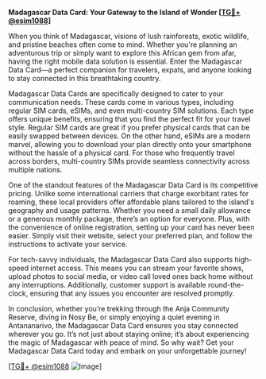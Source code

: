 **Madagascar Data Card: Your Gateway to the Island of Wonder [[TG💪+ @esim1088](https://t.me/s/esim1088)]**

When you think of Madagascar, visions of lush rainforests, exotic wildlife, and pristine beaches often come to mind. Whether you're planning an adventurous trip or simply want to explore this African gem from afar, having the right mobile data solution is essential. Enter the Madagascar Data Card—a perfect companion for travelers, expats, and anyone looking to stay connected in this breathtaking country.

Madagascar Data Cards are specifically designed to cater to your communication needs. These cards come in various types, including regular SIM cards, eSIMs, and even multi-country SIM solutions. Each type offers unique benefits, ensuring that you find the perfect fit for your travel style. Regular SIM cards are great if you prefer physical cards that can be easily swapped between devices. On the other hand, eSIMs are a modern marvel, allowing you to download your plan directly onto your smartphone without the hassle of a physical card. For those who frequently travel across borders, multi-country SIMs provide seamless connectivity across multiple nations.

One of the standout features of the Madagascar Data Card is its competitive pricing. Unlike some international carriers that charge exorbitant rates for roaming, these local providers offer affordable plans tailored to the island's geography and usage patterns. Whether you need a small daily allowance or a generous monthly package, there’s an option for everyone. Plus, with the convenience of online registration, setting up your card has never been easier. Simply visit their website, select your preferred plan, and follow the instructions to activate your service.

For tech-savvy individuals, the Madagascar Data Card also supports high-speed internet access. This means you can stream your favorite shows, upload photos to social media, or video call loved ones back home without any interruptions. Additionally, customer support is available round-the-clock, ensuring that any issues you encounter are resolved promptly.

In conclusion, whether you’re trekking through the Anja Community Reserve, diving in Nosy Be, or simply enjoying a quiet evening in Antananarivo, the Madagascar Data Card ensures you stay connected wherever you go. It’s not just about staying online; it’s about experiencing the magic of Madagascar with peace of mind. So why wait? Get your Madagascar Data Card today and embark on your unforgettable journey! 

[[TG💪+ @esim1088](https://t.me/s/esim1088) ![Image](https://i.postimg.cc/Y0z9fWf4/image.png)]